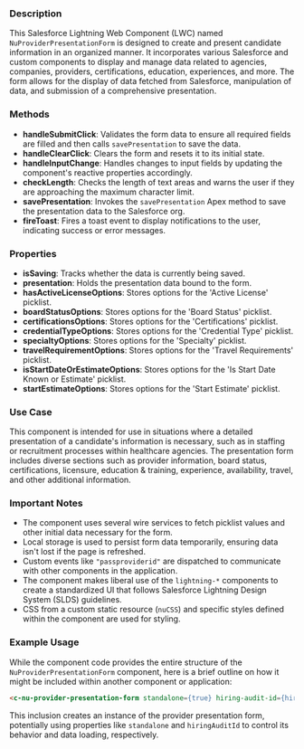 ### Description

This Salesforce Lightning Web Component (LWC) named `NuProviderPresentationForm` is designed to create and present candidate information in an organized manner. It incorporates various Salesforce and custom components to display and manage data related to agencies, companies, providers, certifications, education, experiences, and more. The form allows for the display of data fetched from Salesforce, manipulation of data, and submission of a comprehensive presentation.

### Methods

- **handleSubmitClick**: Validates the form data to ensure all required fields are filled and then calls `savePresentation` to save the data.
- **handleClearClick**: Clears the form and resets it to its initial state.
- **handleInputChange**: Handles changes to input fields by updating the component's reactive properties accordingly.
- **checkLength**: Checks the length of text areas and warns the user if they are approaching the maximum character limit.
- **savePresentation**: Invokes the `savePresentation` Apex method to save the presentation data to the Salesforce org.
- **fireToast**: Fires a toast event to display notifications to the user, indicating success or error messages.

### Properties

- **isSaving**: Tracks whether the data is currently being saved.
- **presentation**: Holds the presentation data bound to the form.
- **hasActiveLicenseOptions**: Stores options for the 'Active License' picklist.
- **boardStatusOptions**: Stores options for the 'Board Status' picklist.
- **certificationsOptions**: Stores options for the 'Certifications' picklist.
- **credentialTypeOptions**: Stores options for the 'Credential Type' picklist.
- **specialtyOptions**: Stores options for the 'Specialty' picklist.
- **travelRequirementOptions**: Stores options for the 'Travel Requirements' picklist.
- **isStartDateOrEstimateOptions**: Stores options for the 'Is Start Date Known or Estimate' picklist.
- **startEstimateOptions**: Stores options for the 'Start Estimate' picklist.

### Use Case

This component is intended for use in situations where a detailed presentation of a candidate's information is necessary, such as in staffing or recruitment processes within healthcare agencies. The presentation form includes diverse sections such as provider information, board status, certifications, licensure, education & training, experience, availability, travel, and other additional information.

### Important Notes

- The component uses several wire services to fetch picklist values and other initial data necessary for the form.
- Local storage is used to persist form data temporarily, ensuring data isn't lost if the page is refreshed.
- Custom events like `"passproviderid"` are dispatched to communicate with other components in the application.
- The component makes liberal use of the `lightning-*` components to create a standardized UI that follows Salesforce Lightning Design System (SLDS) guidelines.
- CSS from a custom static resource (`nuCSS`) and specific styles defined within the component are used for styling.

### Example Usage

While the component code provides the entire structure of the `NuProviderPresentationForm` component, here is a brief outline on how it might be included within another component or application:

```html
<c-nu-provider-presentation-form standalone={true} hiring-audit-id={hiringAuditId}></c-nu-provider-presentation-form>
```

This inclusion creates an instance of the provider presentation form, potentially using properties like `standalone` and `hiringAuditId` to control its behavior and data loading, respectively.